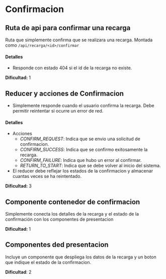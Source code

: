 # Confirmacion

## Ruta de api para confirmar una recarga
Ruta que simplemente confirma que se realizara una recarga. Montada como
`/api/recarga/<id>/confirmar`

#### Detalles
- Responde con estado 404 si el id de la recarga no existe.

**Dificultad:** 1


## Reducer y acciones de Confirmacion
- Simplemente responde cuando el usuario confirma la recarga. Debe permitir
  reintentar si ocurre un error de red.
#### Detalles
- Acciones
  - *CONFIRM_REQUEST*: Indica que se envio una solicitud de confirmacion.
  - *CONFIRM_SUCCESS*: Indica que se confirmo exitosamente la recarga.
  - *CONFIRM_FAILURE*: Indica que hubo un error al confirmar.
  - *RETURN_TO_START*: Indica que se debe volver al inicio del sistema.
- El reducer debe reflejar los estados de la confirmacion y almacenar cuantas
  veces se ha reintentado.

**Dificultad:** 3


## Componente contenedor de confirmacion
Simplemente conecta los detalles de la recarga y el estado de la confirmación
con los componentes de presentacion

**Dificultad:** 1


## Componentes ded presentacion
Incluye un componente que despliega los datos de la recarga y un boton que
indique el estado de la confirmacion.

**Dificultad**: 2
